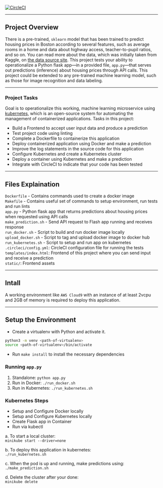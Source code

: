 [![CircleCI](https://dl.circleci.com/status-badge/img/gh/rishkov88/Operationalize-Machine-Learning-Microservice-API/tree/main.svg?style=svg)](https://dl.circleci.com/status-badge/redirect/gh/rishkov88/Operationalize-Machine-Learning-Microservice-API/tree/main)

---
## Project Overview

There is a pre-trained, `sklearn` model that has been trained to predict housing prices in Boston according to several features, such as average rooms in a home and data about highway access, teacher-to-pupil ratios, and so on. You can read more about the data, which was initially taken from Kaggle, on [the data source site](https://www.kaggle.com/c/boston-housing). This project tests your ability to operationalize a Python flask app—in a provided file, `app.py`—that serves out predictions (inference) about housing prices through API calls. This project could be extended to any pre-trained machine learning model, such as those for image recognition and data labeling.

---
### Project Tasks

Goal is to operationalize this working, machine learning microservice using [kubernetes](https://kubernetes.io/), which is an open-source system for automating the management of containerized applications. Tasks in this project:
* Build a Frontend to accept user input data and produce a prediction
* Test project code using linting
* Complete a Dockerfile to containerize this application
* Deploy containerized application using Docker and make a prediction
* Improve the log statements in the source code for this application
* Configure Kubernetes and create a Kubernetes cluster
* Deploy a container using Kubernetes and make a prediction
* Integrate with CircleCI to indicate that your code has been tested

---

## Files Explaination

`Dockerfile` - Contains commands used to create a docker image  
`Makefile` - Contains useful set of commands to setup environment, run tests and run lints  
`app.py` - Python flask app that returns predictions about housing prices when requested using API calls  
`make_prediction.sh` - Send API request to Flash app running and receives response  
`run_docker.sh` - Script to build and run docker image locally  
`upload_docker.sh` - Script to tag and upload docker image to docker hub  
`run_kubernetes.sh` - Script to setup and run app on kubernetes  
`.circleci/config.yml`: CircleCI configuration file for running the tests  
`templates/index.html`: Frontend of this project where you can send input and receive a prediction  
`static/`: Frontend assets

---

## Intall

A working environment like `AWS Cloud9` with an instance of at least 2vcpu and 2GB of memory is required to deploy this application.


---

## Setup the Environment

* Create a virtualenv with Python and activate it. 
```bash
python3 -m venv <path-of-virtualenv>
source <path-of-virtualenv>/bin/activate
```
* Run `make install` to install the necessary dependencies

### Running `app.py`

1. Standalone:  `python app.py`
2. Run in Docker:  `./run_docker.sh`
3. Run in Kubernetes:  `./run_kubernetes.sh`

### Kubernetes Steps

* Setup and Configure Docker locally
* Setup and Configure Kubernetes locally
* Create Flask app in Container
* Run via kubectl

a. To start a local cluster:  
`minikube start --driver=none`

b. To deploy this application in kubernetes:  
`./run_kubernetes.sh`

c. When the pod is up and running, make predictions using:  
`./make_prediction.sh`

d. Delete the cluster after your done:  
`minikube delete`